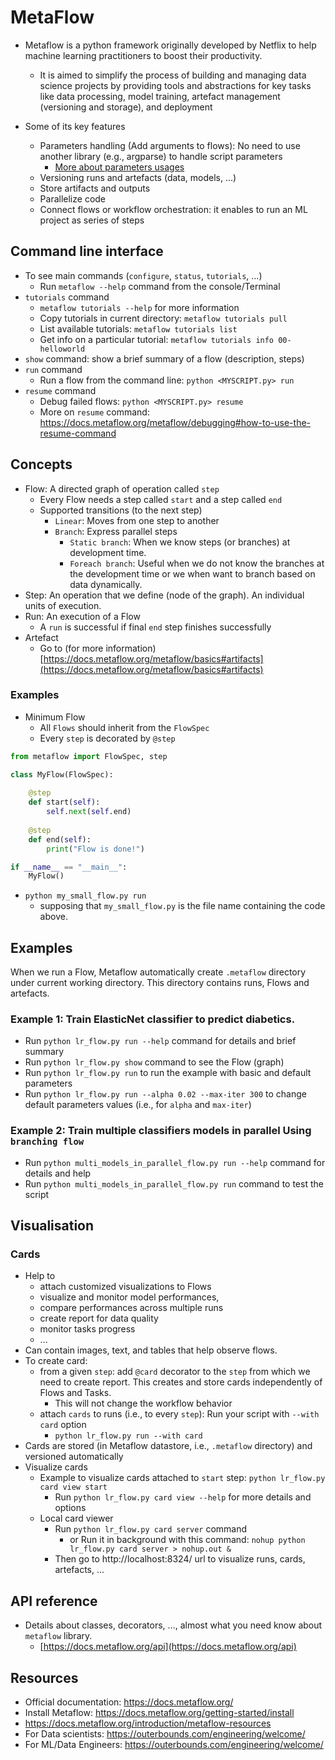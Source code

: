 # MetaFlow

- Metaflow is a python framework originally developed by Netflix to help machine learning practitioners to boost their productivity.
  - It is aimed to simplify the process of building and managing data science projects by providing tools and abstractions for key tasks like data processing, model training, artefact management (versioning and storage), and deployment

- Some of its key features
  - Parameters handling (Add arguments to flows): No need to use another library (e.g., argparse) to handle script parameters
    - [More about parameters usages](https://docs.metaflow.org/metaflow/basics#how-to-define-parameters-for-flows)
  - Versioning runs and artefacts (data, models, ...)
  - Store artifacts and outputs 
  - Parallelize code 
  - Connect flows or workflow orchestration: it enables to run an ML project as series of steps

## Command line interface

- To see main commands (`configure`, `status`, `tutorials`, ...)
  - Run `metaflow --help` command from the console/Terminal
- `tutorials` command
  - `metaflow tutorials --help` for more information
  - Copy tutorials in current directory: `metaflow tutorials pull`
  - List available tutorials: `metaflow tutorials list`
  - Get info on a particular tutorial: `metaflow tutorials info 00-helloworld`
- `show` command: show a brief summary of a flow (description, steps)
- `run` command
  - Run a flow from the command line: `python <MYSCRIPT.py> run`
- `resume` command
  - Debug failed flows: `python <MYSCRIPT.py> resume`
  - More on `resume` command: https://docs.metaflow.org/metaflow/debugging#how-to-use-the-resume-command


## Concepts

- Flow: A directed graph of operation called `step`
  - Every Flow needs a step called `start` and a step called `end` 
  - Supported transitions (to the next step)
    - `Linear`:  Moves from one step to another
    - `Branch`: Express parallel steps
      - `Static branch`: When we know steps (or branches) at development time.
      - `Foreach branch`: Useful when we do not know the branches at the development time or we when want to branch based on data dynamically.
- Step: An operation that we define (node of the graph). An individual units of execution.
- Run: An execution of a Flow
  - A `run` is successful if final `end` step finishes successfully
- Artefact
  - Go to (for more information) [https://docs.metaflow.org/metaflow/basics#artifacts](https://docs.metaflow.org/metaflow/basics#artifacts)

### Examples
- Minimum Flow
  - All `Flows` should inherit from the `FlowSpec`
  - Every `step` is decorated by `@step`
  
````python
from metaflow import FlowSpec, step

class MyFlow(FlowSpec):
    
    @step
    def start(self):
        self.next(self.end)
    
    @step
    def end(self):
        print("Flow is done!")

if __name__ == "__main__":
    MyFlow()
````

- `python my_small_flow.py run`
  - supposing that `my_small_flow.py` is the file name containing the code above.


  
## Examples 
When we run a Flow, Metaflow automatically create `.metaflow` directory under current working directory. This directory contains runs, Flows and artefacts.

### Example 1: Train ElasticNet classifier to predict diabetics.
  - Run `python lr_flow.py run --help` command for details and brief summary
  - Run `python lr_flow.py show` command to see the Flow  (graph)
  - Run `python lr_flow.py run` to run the example with basic and default parameters
  - Run `python lr_flow.py run --alpha 0.02 --max-iter 300` to change default parameters values (i.e., for `alpha` and `max-iter`)

### Example 2: Train multiple classifiers models in parallel Using `branching flow`
- Run `python multi_models_in_parallel_flow.py run --help` command for details and help
- Run `python multi_models_in_parallel_flow.py run` command to test the script

## Visualisation


### Cards
- Help to
  - attach customized visualizations to Flows
  - visualize and monitor model performances, 
  - compare performances across multiple runs
  - create report for data quality
  - monitor tasks progress
  - ...
- Can contain images, text, and tables that help observe flows.
- To create card:
  - from a given `step`: add `@card` decorator to the `step` from which we need to create report. This creates and store cards independently of Flows and Tasks.
    - This will not change the workflow behavior
  - attach `cards` to runs (i.e., to every `step`): Run your script with `--with card` option
    - `python lr_flow.py run --with card`
- Cards are stored (in Metaflow datastore, i.e., `.metaflow` directory) and versioned automatically
- Visualize cards
  - Example to visualize cards attached to `start` step: `python lr_flow.py card view start`
    - Run `python lr_flow.py card view --help` for more details and options
  - Local card viewer
    - Run `python lr_flow.py card server` command 
      - or Run it in background with this command: `nohup python lr_flow.py card server > nohup.out &` 
    - Then go to http://localhost:8324/ url to visualize runs, cards, artefacts, ...

  
## API reference
- Details about classes, decorators, ..., almost what you need know about `metaflow` library.
  - [https://docs.metaflow.org/api](https://docs.metaflow.org/api)


## Resources
- Official documentation: https://docs.metaflow.org/
- Install Metaflow: https://docs.metaflow.org/getting-started/install
- https://docs.metaflow.org/introduction/metaflow-resources
- For Data scientists: https://outerbounds.com/engineering/welcome/
- For ML/Data Engineers: https://outerbounds.com/engineering/welcome/